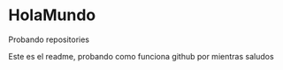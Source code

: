 HolaMundo
=========

Probando repositories

Este es el readme, probando como funciona github por mientras saludos

